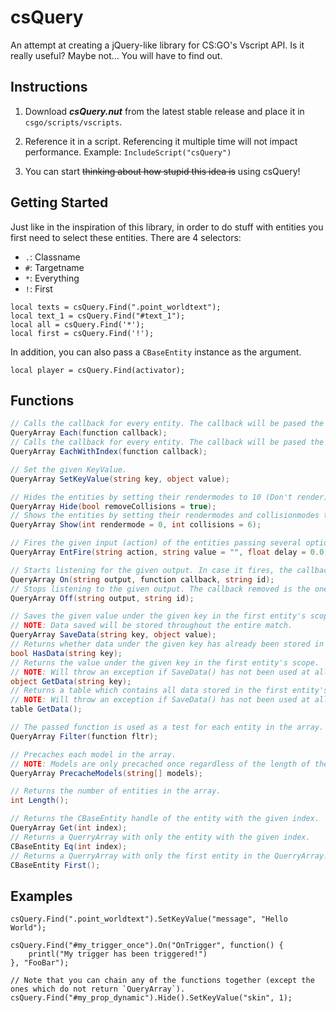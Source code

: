 # csQuery

An attempt at creating a jQuery-like library for CS:GO's Vscript API. Is it really useful? Maybe not... You will have to find out.

## Instructions

1. Download ***csQuery.nut*** from the latest stable release and place it in `csgo/scripts/vscripts`.

2. Reference it in a script. Referencing it multiple time will not impact performance.
   Example: `IncludeScript("csQuery")`

3. You can start ~~thinking about how stupid this idea is~~ using csQuery!

## Getting Started

Just like in the inspiration of this library, in order to do stuff with entities you first need to select these entities.
There are 4 selectors:

- `.`: Classname
- `#`: Targetname
- `*`: Everything
- `!`: First

```squirrel
local texts = csQuery.Find(".point_worldtext");
local text_1 = csQuery.Find("#text_1");
local all = csQuery.Find('*');
local first = csQuery.Find('!');
```

In addition, you can also pass a `CBaseEntity` instance as the argument.

```squirrel
local player = csQuery.Find(activator);
```

## Functions

```cs
// Calls the callback for every entity. The callback will be pased the CBaseEntity as an argument.
QueryArray Each(function callback);
// Calls the callback for every entity. The callback will be pased the CBaseEntity and the index of it in the array as an argument.
QueryArray EachWithIndex(function callback);

// Set the given KeyValue.
QueryArray SetKeyValue(string key, object value);

// Hides the entities by setting their rendermodes to 10 (Don't render) and, if not asked otherwise, solidity to 0 (Not solid).
QueryArray Hide(bool removeCollisions = true);
// Shows the entities by setting their rendermodes and collisionmodes to the default/given ones.
QueryArray Show(int rendermode = 0, int collisions = 6);

// Fires the given input (action) of the entities passing several optional parameters if given.
QueryArray EntFire(string action, string value = "", float delay = 0.0, CBaseEntity activator = null, CBaseEntity caller = null);

// Starts listening for the given output. In case it fires, the callback is called. The id is used to stop listening.
QueryArray On(string output, function callback, string id);
// Stops listening to the given output. The callback removed is the one identified with the id.
QueryArray Off(string output, string id);

// Saves the given value under the given key in the first entity's scope. 
// NOTE: Data saved will be stored throughout the entire match.
QueryArray SaveData(string key, object value);
// Returns whether data under the given key has already been stored in the first entity's scope.
bool HasData(string key);
// Returns the value under the given key in the first entity's scope. 
// NOTE: Will throw an exception if SaveData() has not been used at all.
object GetData(string key);
// Returns a table which contains all data stored in the first entity's scope through SaveData().
// NOTE: Will throw an exception if SaveData() has not been used at all.
table GetData();

// The passed function is used as a test for each entity in the array. `this` (environment object) is the current entity.
QueryArray Filter(function fltr);

// Precaches each model in the array. 
// NOTE: Models are only precached once regardless of the length of the array.
QueryArray PrecacheModels(string[] models);

// Returns the number of entities in the array.
int Length();

// Returns the CBaseEntity handle of the entity with the given index.
QueryArray Get(int index);
// Returns a QuerryArray with only the entity with the given index.
CBaseEntity Eq(int index);
// Returns a QuerryArray with only the first entity in the QuerryArray.
CBaseEntity First();
```

## Examples

```squirrel
csQuery.Find(".point_worldtext").SetKeyValue("message", "Hello World");

csQuery.Find("#my_trigger_once").On("OnTrigger", function() {
    printl("My trigger has been triggered!")
}, "FooBar");

// Note that you can chain any of the functions together (except the ones which do not return `QueryArray`).
csQuery.Find("#my_prop_dynamic").Hide().SetKeyValue("skin", 1);
```

